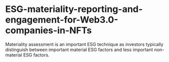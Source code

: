 # ESG-materiality-reporting-and-engagement-for-Web3.0-companies-in-NFTs
Materiality assessment is an important ESG technique as investors typically distinguish between important material ESG factors and less important non-material ESG factors. 
